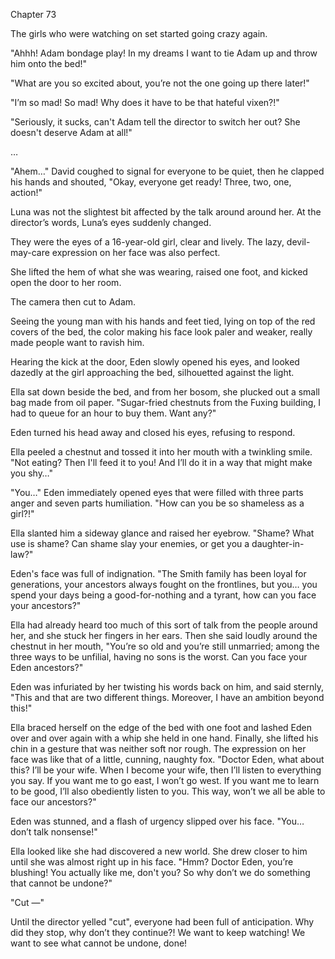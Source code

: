 Chapter 73

The girls who were watching on set started going crazy again.


"Ahhh! Adam bondage play! In my dreams I want to tie Adam up and throw him onto the bed!"


"What are you so excited about, you’re not the one going up there later!"


"I’m so mad! So mad! Why does it have to be that hateful vixen?!"


"Seriously, it sucks, can't Adam tell the director to switch her out? She doesn't deserve Adam at all!"


…


"Ahem…" David coughed to signal for everyone to be quiet, then he clapped his hands and shouted, "Okay, everyone get ready! Three, two, one, action!"


Luna was not the slightest bit affected by the talk around around her. At the director’s words, Luna’s eyes suddenly changed.


They were the eyes of a 16-year-old girl, clear and lively. The lazy, devil-may-care expression on her face was also perfect.


She lifted the hem of what she was wearing, raised one foot, and kicked open the door to her room.


The camera then cut to Adam.


Seeing the young man with his hands and feet tied, lying on top of the red covers of the bed, the color making his face look paler and weaker, really made people want to ravish him.


Hearing the kick at the door, Eden slowly opened his eyes, and looked dazedly at the girl approaching the bed, silhouetted against the light.


Ella sat down beside the bed, and from her bosom, she plucked out a small bag made from oil paper. "Sugar-fried chestnuts from the Fuxing building, I had to queue for an hour to buy them. Want any?"


Eden turned his head away and closed his eyes, refusing to respond.


Ella peeled a chestnut and tossed it into her mouth with a twinkling smile. "Not eating? Then I'll feed it to you! And I’ll do it in a way that might make you shy…"


"You…" Eden immediately opened eyes that were filled with three parts anger and seven parts humiliation. "How can you be so shameless as a girl?!"


Ella slanted him a sideway glance and raised her eyebrow. "Shame? What use is shame? Can shame slay your enemies, or get you a daughter-in-law?"


Eden's face was full of indignation. "The Smith family has been loyal for generations, your ancestors always fought on the frontlines, but you… you spend your days being a good-for-nothing and a tyrant, how can you face your ancestors?"


Ella had already heard too much of this sort of talk from the people around her, and she stuck her fingers in her ears. Then she said loudly around the chestnut in her mouth, "You’re so old and you’re still unmarried; among the three ways to be unfilial, having no sons is the worst. Can you face your Eden ancestors?"


Eden was infuriated by her twisting his words back on him, and said sternly, "This and that are two different things. Moreover, I have an ambition beyond this!"


Ella braced herself on the edge of the bed with one foot and lashed Eden over and over again with a whip she held in one hand. Finally, she lifted his chin in a gesture that was neither soft nor rough. The expression on her face was like that of a little, cunning, naughty fox. "Doctor Eden, what about this? I’ll be your wife. When I become your wife, then I’ll listen to everything you say. If you want me to go east, I won’t go west. If you want me to learn to be good, I’ll also obediently listen to you. This way, won’t we all be able to face our ancestors?"


Eden was stunned, and a flash of urgency slipped over his face. "You… don’t talk nonsense!"


Ella looked like she had discovered a new world. She drew closer to him until she was almost right up in his face. "Hmm? Doctor Eden, you’re blushing! You actually like me, don't you? So why don’t we do something that cannot be undone?"


"Cut —"


Until the director yelled "cut", everyone had been full of anticipation. Why did they stop, why don’t they continue?! We want to keep watching! We want to see what cannot be undone, done!


